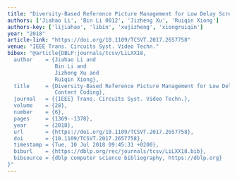 ```yaml
---
title: "Diversity-Based Reference Picture Management for Low Delay Screen Content Coding"
authors: ['Jiahao Li', 'Bin Li 0012', 'Jizheng Xu', 'Ruiqin Xiong']
authors-key: ['lijiahao', 'libin', 'xujizheng', 'xiongruiqin']
year: "2018"
article-link: "https://doi.org/10.1109/TCSVT.2017.2657758"
venue: "IEEE Trans. Circuits Syst. Video Techn."
bibex: "@article{DBLP:journals/tcsv/LiLXX18,
  author    = {Jiahao Li and
               Bin Li and
               Jizheng Xu and
               Ruiqin Xiong},
  title     = {Diversity-Based Reference Picture Management for Low Delay Screen
               Content Coding},
  journal   = {{IEEE} Trans. Circuits Syst. Video Techn.},
  volume    = {28},
  number    = {6},
  pages     = {1369--1378},
  year      = {2018},
  url       = {https://doi.org/10.1109/TCSVT.2017.2657758},
  doi       = {10.1109/TCSVT.2017.2657758},
  timestamp = {Tue, 10 Jul 2018 09:45:31 +0200},
  biburl    = {https://dblp.org/rec/journals/tcsv/LiLXX18.bib},
  bibsource = {dblp computer science bibliography, https://dblp.org}
}"
---
```

